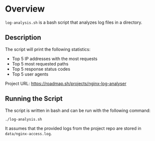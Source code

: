 # Overview

`log-analysis.sh` is a bash script that analyzes log files in a directory.

## Description

The script will print the following statistics:

- Top 5 IP addresses with the most requests
- Top 5 most requested paths
- Top 5 response status codes
- Top 5 user agents

Project URL: <https://roadmap.sh/projects/nginx-log-analyser>

## Running the Script

The script is written in bash and can be run with the following command:

```bash
./log-analysis.sh
```

It assumes that the provided logs from the project repo are stored in `data/nginx-access.log`.
